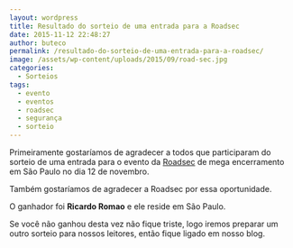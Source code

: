 ```yaml
---
layout: wordpress
title: Resultado do sorteio de uma entrada para a Roadsec
date: 2015-11-12 22:48:27
author: buteco
permalink: /resultado-do-sorteio-de-uma-entrada-para-a-roadsec/
image: /assets/wp-content/uploads/2015/09/road-sec.jpg
categories:
  - Sorteios
tags:
  - evento
  - eventos
  - roadsec
  - segurança
  - sorteio
---
```


Primeiramente gostaríamos de agradecer a todos que participaram do sorteio de uma entrada para o evento da <a href="http://roadsec.com.br/" target="_blank">Roadsec</a> de mega encerramento em São Paulo no dia 12 de novembro.

Também gostaríamos de agradecer a Roadsec por essa oportunidade.

O ganhador foi <strong>Ricardo Romao</strong> e ele reside em São Paulo.

Se você não ganhou desta vez não fique triste, logo iremos preparar um outro sorteio para nossos leitores, então fique ligado em nosso blog.